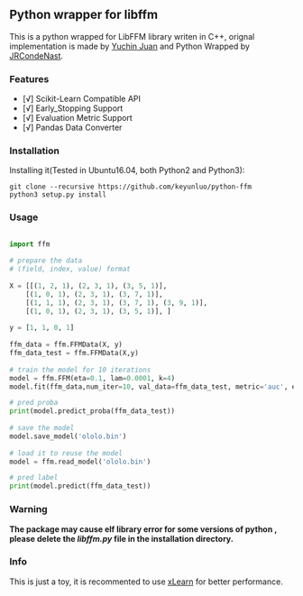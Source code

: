 ## Python wrapper for libffm

This is a python wrapped for LibFFM library writen in C++, orignal implementation is made by [Yuchin Juan](https://github.com/guestwalk/libffm) and Python Wrapped by [JRCondeNast](https://github.com/JRCondeNast/libffm-python).

### Features

- [√] Scikit-Learn Compatible API
- [√] Early_Stopping Support
- [√] Evaluation Metric Support
- [√] Pandas Data Converter

### Installation 

Installing it(Tested in Ubuntu16.04, both Python2 and Python3):

``` shell
git clone --recursive https://github.com/keyunluo/python-ffm
python3 setup.py install
```
### Usage

``` python

import ffm
    
# prepare the data
# (field, index, value) format
    
X = [[(1, 2, 1), (2, 3, 1), (3, 5, 1)],
    [(1, 0, 1), (2, 3, 1), (3, 7, 1)],
    [(1, 1, 1), (2, 3, 1), (3, 7, 1), (3, 9, 1)],
    [(1, 0, 1), (2, 3, 1), (3, 5, 1)], ]
    
y = [1, 1, 0, 1]
    
ffm_data = ffm.FFMData(X, y)
ffm_data_test = ffm.FFMData(X,y)
    
# train the model for 10 iterations 
model = ffm.FFM(eta=0.1, lam=0.0001, k=4)
model.fit(ffm_data,num_iter=10, val_data=ffm_data_test, metric='auc', early_stopping=6, maximum=True) 

# pred proba
print(model.predict_proba(ffm_data_test))
    
# save the model
model.save_model('ololo.bin')
    
# load it to reuse the model
model = ffm.read_model('ololo.bin')

# pred label
print(model.predict(ffm_data_test))
```

### Warning

**The package may cause elf library error for some versions of python , please delete the *libffm.py* file in the installation directory.**

### Info

This is just a toy, it is recommented to use [xLearn](https://github.com/aksnzhy/xlearn) for better performance.
